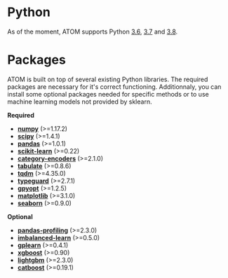 # Python

As of the moment, ATOM supports Python
[3.6](https://www.python.org/downloads/release/python-360/),
[3.7](https://www.python.org/downloads/release/python-370/) and
[3.8](https://www.python.org/downloads/release/python-380/).

# Packages

ATOM is built on top of several existing Python libraries. The required
 packages are necessary for it's correct functioning. Additionnaly, you can
 install some optional packages needed for specific methods or to use
 machine learning models not provided by sklearn.

**Required**

* **[numpy](https://numpy.org/)** (>=1.17.2)
* **[scipy](https://www.scipy.org/)** (>=1.4.1)
* **[pandas](https://pandas.pydata.org/)** (>=1.0.1)
* **[scikit-learn](https://scikit-learn.org/stable/)** (>=0.22)
* **[category-encoders](https://contrib.scikit-learn.org/categorical-encoding/index.html)** (>=2.1.0)
* **[tabulate](https://github.com/astanin/python-tabulate)** (>=0.8.6)
* **[tqdm](https://tqdm.github.io/)** (>=4.35.0)
* **[typeguard](https://typeguard.readthedocs.io/en/latest/)** (>=2.7.1)
* **[gpyopt](https://sheffieldml.github.io/GPyOpt/)** (>=1.2.5)
* **[matplotlib](https://matplotlib.org/)** (>=3.1.0)
* **[seaborn](https://seaborn.pydata.org/)** (>=0.9.0)

**Optional**

* **[pandas-profiling](https://pandas-profiling.github.io/pandas-profiling/docs/)** (>=2.3.0)
* **[imbalanced-learn](https://imbalanced-learn.readthedocs.io/en/stable/api.html)** (>=0.5.0)
* **[gplearn](https://gplearn.readthedocs.io/en/stable/index.html)** (>=0.4.1)
* **[xgboost](https://xgboost.readthedocs.io/en/latest/)** (>=0.90)
* **[lightgbm](https://lightgbm.readthedocs.io/en/latest/)** (>=2.3.0)
* **[catboost](https://catboost.ai/docs/concepts/about.html)** (>=0.19.1)